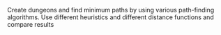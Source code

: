 Create dungeons and find minimum paths by using various path-finding algorithms. Use different heuristics and different distance functions and compare results
